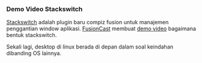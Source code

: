 ### Demo Video Stackswitch

[Stackswitch](http://dev.compiz-fusion.org/~onestone/blog/?p=12) adalah plugin baru compiz fusion untuk manajemen penggantian window aplikasi. [FusionCast](ttp://fusioncast.blogspot.com) membuat [demo video](http://fusioncast.blogspot.com/2008/06/fusioncast-vi-new-plugin-stackswitch.html) bagaimana bentuk stackswitch.

Sekali lagi, desktop di linux berada di depan dalam soal keindahan dibanding OS lainnya.

<!-- {"time": "2008-06-21 21:19:20", "title": "Demo Video Stackswitch"} -->
